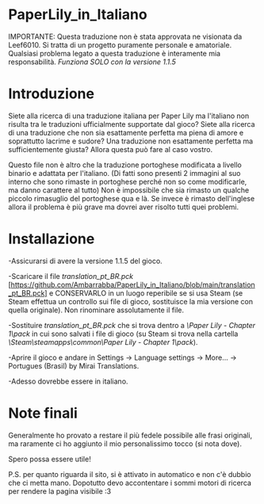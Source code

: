 # PaperLily_in_Italiano

IMPORTANTE:
Questa traduzione non è stata approvata ne visionata da Leef6010. Si tratta di un progetto puramente personale e amatoriale. Qualsiasi problema legato a questa traduzione è interamente mia responsabilità.
_Funziona SOLO con la versione 1.1.5_


# Introduzione 

Siete alla ricerca di una traduzione italiana per Paper Lily ma l'italiano non risulta tra le traduzioni ufficialmente supportate dal gioco?
Siete alla ricerca di una traduzione che non sia esattamente perfetta ma piena di amore e soprattutto lacrime e sudore?
Una traduzione non esattamente perfetta ma sufficientemente giusta?
Allora questa può fare al caso vostro.


Questo file non è altro che la traduzione portoghese modificata a livello binario e adattata per l'italiano. (Di fatti sono presenti 2 immagini al suo interno che sono rimaste in portoghese perché non so come modificarle, ma danno carattere al tutto)
Non è impossibile che sia rimasto un qualche piccolo rimasuglio del portoghese qua e là. Se invece è rimasto dell'inglese allora il problema è più grave ma dovrei aver risolto tutti quei problemi.


# Installazione

-Assicurarsi di avere la versione 1.1.5 del gioco.

-Scaricare il file *translation_pt_BR.pck* [https://github.com/Ambarrabba/PaperLily_in_Italiano/blob/main/translation_pt_BR.pck] e CONSERVARLO in un luogo reperibile se si usa Steam (se Steam effettua un controllo sui file di gioco, sostituisce la mia versione con quella originale).
  Non rinominare assolutamente il file.

-Sostituire *translation_pt_BR.pck* che si trova dentro a *\Paper Lily - Chapter 1\pack* in cui sono salvati i file di gioco (su Steam si trova nella cartella  *\Steam\steamapps\common\Paper Lily - Chapter 1\pack*).

-Aprire il gioco e andare in Settings -> Language settings -> More... -> Portugues (Brasil) by Mirai Translations.

-Adesso dovrebbe essere in italiano.


# Note finali

Generalmente ho provato a restare il più fedele possibile alle frasi originali, ma raramente ci ho aggiunto il mio personalissimo tocco (si nota dove).

Spero possa essere utile!


P.S. per quanto riguarda il sito, si è attivato in automatico e non c'è dubbio che ci metta mano. Dopotutto devo accontentare i sommi motori di ricerca per rendere la pagina visibile :3 
